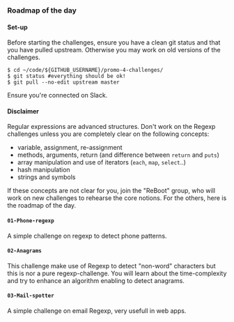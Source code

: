 ### Roadmap of the day

#### Set-up
Before starting the challenges, ensure you have a clean git status and that you have pulled upstream. Otherwise you may work on old versions of the challenges.

```
$ cd ~/code/${GITHUB_USERNAME}/promo-4-challenges/
$ git status #everything should be ok!
$ git pull --no-edit upstream master
```

Ensure you're connected on Slack.

#### Disclaimer

Regular expressions are advanced structures. Don't work on the Regexp challenges unless you are completely clear on the following concepts:

- variable, assignment, re-assignment
- methods, arguments, return (and difference between `return` and `puts`)
- array manipulation and use of iterators (`each`, `map`, `select`..)
- hash manipulation
- strings and symbols

If these concepts are not clear for you, join the "ReBoot" group, who will work on new challenges to rehearse the core notions. For the others, here is the roadmap of the day.

#### `01-Phone-regexp`
A simple challenge on regexp to detect phone patterns.

#### `02-Anagrams`
This challenge make use of Regexp to detect "non-word" characters but this is nor a pure regexp-challenge. You will learn about the time-complexity and try to enhance an algorithm enabling to detect anagrams.

#### `03-Mail-spotter`
A simple challenge on email Regexp, very usefull in web apps.